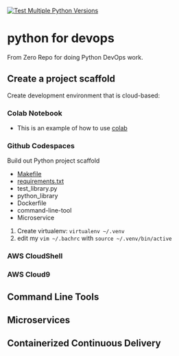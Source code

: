 [![Test Multiple Python Versions](https://github.com/TylerDev16/python-for-devops/actions/workflows/main.yml/badge.svg)](https://github.com/TylerDev16/python-for-devops/actions/workflows/main.yml)

# python for devops

 From Zero Repo for doing Python DevOps work.

## Create a project scaffold

Create development environment that is cloud-based: 

### Colab Notebook

* This is an example of how to use [colab](https://github.com/TylerDev16/python-for-devops/blob/main/getting_started_python.ipynb)

### Github Codespaces 

Build out Python project scaffold

* [Makefile](https://github.com/TylerDev16/python-for-devops/blob/main/Makefile)
* [requirements.txt](https://github.com/TylerDev16/python-for-devops/blob/main/requirements.txt)
* test_library.py
* python_library
* Dockerfile
* command-line-tool
* Microservice

1. Create virtualenv: `virtualenv ~/.venv`
2. edit my `vim ~/.bachrc` with `source ~/.venv/bin/active`


### AWS CloudShell

### AWS Cloud9

## Command Line Tools

## Microservices

## Containerized Continuous Delivery
